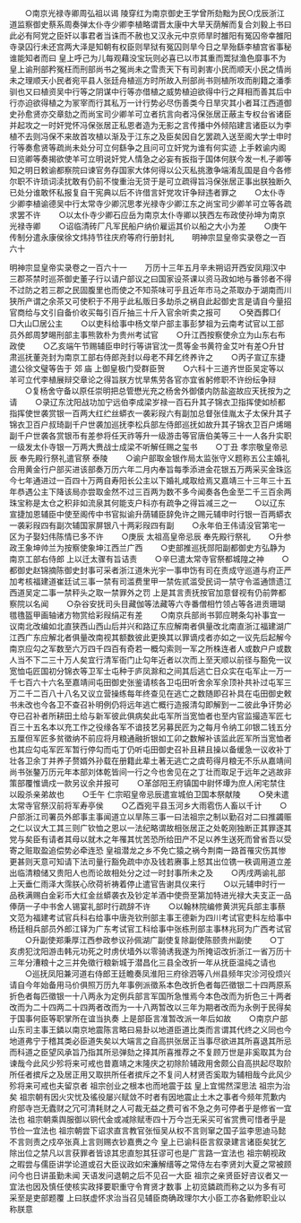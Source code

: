 <!-- { "loadSidebar": true } -->
　　○南京光禄寺卿周弘祖以谒  陵穿红为南京御史王学曾所劾黜为民○戊辰浙江道监察御史蔡系周奏弹太仆寺少卿李植略谓晋太康中大旱天荫解而复合刘毅上书曰此必有阿党之臣奸以事君者当诛而不赦也又汉永元中京师旱时雒阳有冤囚帝幸雒阳寺录囚行未还宫两大泽是知朝有权臣则旱狱有冤囚则旱今日之旱殆繇李植宫省事秘谁能知者而曰  皇上呼己为儿每观藉没宝玩则必喜已以市其重而鬻狱渔色靡事不为  皇上谕刑部矜冤枉而刑部尚书之冤尚未之雪责天下有司剥害小民而顺天小民之情尚未之理顺天小民者宛平县人张廷舟植巡方时所故入刑部尚书则植所攻而削籍之潘季驯也又曰植资吴中行等之阴谋中行等亦借植之威势植迫欲得中行之拜相而善其后中行亦迫欲得植之为冡宰而行其私万一计行势必尽伤善类今日旱灾其小者耳江西道御史孙愈贤亦交章劾之而尚宝司少卿羊可立者抗言向者冯保张居正蔽主专权台省诸臣并起攻之一时奸党怀冯保张居正私恩者造为无影之言传播中外倾陷建言诸臣以为李植不去则冯保不来故首攻植以渐及于江东之及臣矣因自乞罢疏入送至阁大学士申时行等奏愈贤等疏尚未处分可立何繇争之且问可立奸党为谁有何实迹  上手敕谕内阁曰览卿等奏揭欲使羊可立明说奸党人情急之必妄有扳指于国体何朕今发一札子卿等知之明日敕谕都察院曰谏官务存国家大体何得以公灭私挑激争端淆乱国是自今各修尔职不许琐词渎扰敢有仍前不悛重治无贷于是可立疏得旨冯保张居正事出朕独断久已处分谁敢怀私报复自干宪典以后不许借言奸党攻讦争辩违者罪之
　　○太仆寺少卿李植谕德吴中行太常寺少卿沉思孝光禄寺少卿江东之尚宝司少卿羊可立等各疏求罢不许
　　○以太仆寺少卿石应岳为南京太仆寺卿以狭西左布政使孙坤为南京光禄寺卿
　　○诏临清砖厂凡军民船户纳价雇运其价以船之大小为差
　　○庚午传制分遣永康侯徐文炜持节往庆府等府行册封礼
　　明神宗显皇帝实录卷之一百六十

明神宗显皇帝实录卷之一百六十一
　　万历十三年五月辛未朔诏开西安凤翔汉中三郡茶禁时巡茶御史董子行以请户部议之曰国家设茶课以资马政如地与番邻者不得不过防之若三郡之民固腹里也而使之不知茶味可乎且近年市马之茶取办于湖南而川狭所产谓之余茶又可使积于不用乎此私贩日多劫杀之祸自此起御史言是请自今量招官商给与文引自备价收买每引百斤抽三十斤入官余听卖之报可
　　○癸酉葬□亻□大山□居公主
　　○以吏科给事中杨文举户部主事彭梦祖为云南考试官以工部员外郎周梦晹刑部主事熊敦朴为贵州考试官
　　○升江西按察使佘立为山东右布政使
　　○乙亥端午节赐辅臣申时行等讲官沈一贯等金书黄符金艾叶有差○升甘肃巡抚董尧封为南京工部右侍郎尧封以母老不拜乞终养许之
　　○丙子宣辽东捷遣公徐文璧等告于  郊  庙  上御皇极门受群臣贺
　　○六科十三道齐世臣吴定等以羊可立代李植展辩交章论之得旨朕方忧旱焦劳各官亦宜省躬修职不许纷纭争辩
　　○复杨舍守备以原任崇明把总管懋光充之杨舍外御倭内防盐盗故应天抚按为之请
　　○录辽东沈阳战功加宁远伯李成梁岁禄一百石升其子锦衣卫指挥使如桢都指挥使世袭赏银一百两大红纻丝蟒衣一袭彩叚六有副加总督张佳胤太子太保升其子锦衣卫百户叔琦副千户世袭加巡抚李松兵部左侍郎巡抚如故升其子锦衣卫百户烯晹副千户世袭各赏银币有差参将任天祚等升一级游击等官唐伯美等三十一人各升实职一级发太仆寺银一万两大赉战士成梁不听解任赐之玺书
　　○丁丑  孝宗敬皇帝忌辰  奉先殿行祭礼遣官祭  泰陵
　　○谕户部取金银作局太监张守义题称五公主婚礼合用黄金行户部买进该部奏万历六年二月内奉旨每季添进金花银五万两采买金珠迄今七年通进过一百四十万两自寿阳长公主以下婚礼咸取给焉又嘉靖三十三年三十五年恭遇公主下降该局亦尝取金然不过三百两为数不多今闻奏各色金至二千三百余两珠宝称是太仓之积非如流泉其何能支户科亦有疏争之得旨减三之一
　　○以辽东宣捷加恩辅臣中使至阁传中书官拟谕升荫辅臣辞免许之赐元辅申时行银一百两蟒衣一袭彩叚四有副次辅国家屏银八十两彩叚四有副
　　○永年伯王伟请没官第宅一区为子娶妇伟陈情已多不许
　　○庚辰  太祖高皇帝忌辰  奉先殿行祭礼
　　○升参政王象坤帅兰为按察使象坤江西兰广西
　　○吏部推巡抚郧阳副都御史方弘静为南京工部右侍郎  上以迁太骤有旨诘责
　　○辛巳遣太常寺官祭都城隍之神
　　○都御史赵锦摘陈御史封事可采者浙江道朱光宇一事申饬有司在责成守巡道与府正严加考核福建道崔廷试三事一禁有司滥费里甲一禁佐贰滥受民词一禁守令滥通馈遗江西道吴定二事一禁秤头之取一禁罪外之罚  上是其言责抚按官加意督视有仍前弊都察院以名闻
　　○杂谷安抚司头目藏伽等法藏等六寺番僧相竹领占等各进贡珊瑚氆氇盔甲画轴诸方物赏给彩叚绢疋有差
　　○南京兵部尚书郭应聘条勾补事宜一议南北改编如北直狭西山西山后并兴和路辽东应解南者俱量改北南直浙江福建湖广江西广东应解北者俱量改南视其额数彼此更换其以罪谪戍者亦如之一议先后起解今南京应勾之军数至六万四千四百有奇若一概勾索则一军之所株连者人或数户户或数人当不下二三十万人矣宜行清军衙门止勾年近者以次而上至天顺以前径与豁免一议宽恤屯匠国初分锦衣等卫军士屯种于庐凤滁和之间其后逃亡日众实在屯军止一万一千七百六十六名至嘉靖间屯田御史张鉴请核各卫屯田听舍余军余顶补共补过屯军三万二千二百八十八名又议立营操练每年终查见在逃亡之数随即召补具在屯田御史敕书未改也今各卫不查召补明例仍将远年逃亡概行造报清勾即解到一二彼此争讦势必夺已召补者所耕田土给与新军彼此俱病矣此屯军所当宽恤者也至内官监撮造军匠七百三十五名本以充工作之役缘各军不谙技艺另募民匠为之每月令纳工卯银二钱五分五厘但军匠多贫徵纳不前应将月粮通融折银如工卯之数解补该监此匠军所当宽恤者也其应勾屯军匠军暂行停勾而屯丁仍听屯田御史召补且耕且操以备缓急一议收补丁壮各卫余丁并养子赘婿外孙载在册籍此辈土著无逃亡之虞苟得月粮无不乐从嘉靖间尚书张鏊万历元年本部刘体乾皆间一行之今也舍见在之丁壮而取足于远年之逃故非策部覆惟谪戍一款另议余并报可
　　○革郃阳王府镇国中尉怀墰为庶人闲宅禁住以殴杀亲弟故也
　　○壬午  仁宗昭皇帝忌辰遣宣城伯卫国本祭献陵
　　○癸未遣太常寺官祭汉前将军寿亭侯
　　○乙酉宛平县玉河乡大雨雹伤人畜以千计
　　○户部浙江司署员外郎事主事闻道立以旱陈三事一曰法祖宗之制以勤召对二曰推蠲赈之仁以议大工其三则广钦恤之恩以一法纪略谓故相张居正之处乾刚独断正其罪逐其党与矣臣有请者其母以就木之年罹其忧苦恐所给田产不足以养生送死而曾省吾以受寄之赃取盈追偿势必牵连恐  皇祖潜龙之乡不免亡猿之祸今荆南一路首罹灾伤其惨更甚则天意可知请下法司量行豁免疏中亦及钱若赓事上怒其出位镌一秩调用道立差出临清粮储又贵阳人也而论故相处分之过一时封事所未之及
　　○丙戌两谕礼部  上天垂仁雨泽大霈朕心欣荷祈祷着停止遣官告谢具仪来行
　　○以元辅申时行一品秩满赐白金彩币大红金丝蟒袭衣及钞定羊酒中使赍至第加特进光禄大夫支正一品俸荫一子中书舍人锡宴礼部时行疏辞不许
　　○以翰林院编修黄洪宪兵部主事蔡文范为福建考试官兵科右给事中唐尧钦刑部主事王德新为四川考试官吏科左给事中杨廷相兵部员外郎江铎为广东考试官工科给事中张栋刑部主事林兆珂为广西考试官
　　○升副使郑秉厚江西参政参议孙佩湖广副使复除副使陈颐贵州副使
　　○丁亥虏犯沈阳游击韩元功死之时虏伏墙外以零骑诱我遂为所掩诏改折浙江一省万历十三年分漕粮十之三并免徵行粮新城于潜昌化三县全改折一年从抚臣温纯之请也
　　○巡抚凤阳兼河道右侍郎王廷瞻奏凤淮阳三府徐泗等八州县频年灾沴河役烦兴请自今年始备用马价俱照万历九年事例派徵系本色改折色者每匹徵银二十四两原系折色者每匹徵银一十八两永为定例兵部言军国所急惟焉今本色改而为折色三十两者改而为二十四两二十四两者改而为一十八两暂改以三年为期者改而为永例于民得矣于国事何臣等职掌所在谊当执奏  上是部臣言准暂改派一年后如故
　　○南京户部山东司主事王鏻以南京地震陈言略曰易卦以地道臣道比类而言谓其代终之义同也今地道弗宁于稽其类必臣道失矣以大端言之自高拱张居正当事尽欲进其所喜退其所忌而科道之臣望风承旨乃指其所忌弹劾之择其所喜推荐之不复顾万世是非奚取其为台谏哉今此风少殄将来可戒也昔嘉靖之末隆庆之初除阶辅政用舍颇公自高拱起尽取阶所任者摈斥之及居正用又取拱所任者摈斥之不复问人材贤否奚取为辅相哉今此风少殄将来可戒也夫留京者  祖宗创业之根本也而地震于兹  皇上宜惕然深思法  祖宗为治矣  祖宗朝有因火灾忧及徭役屡兴赋敛不时者有因地震止土木之事者今频年荒歉内府部寺岂无蠹财之冗可清耗财之人可裁无益之费可省不急之务可停者乎是修省一宜法也  祖宗朝乘舆服御以铜代金或减除赋枣四十万今岂无采买可省赏赉可惜者乎是节俭一宜法也  祖宗朝尝下诏求直言教官张恒吴从权不言则窜之国子监李思迪马懿不言则责之戍卒张真上言则赐衣钞嘉赉之今  皇上已谕科臣言叙录建言诸臣矣犹乞除出位之禁凡以言获罪者皆谅其忠直恕其狂谬可也是广言路一宜法也  祖宗朝视政之暇尝与儒臣讲学论道或召大臣议政如宋濂解缙等之常侍左右李贤刘大夏之常被顾问今也日讲虽勤未闻  天语发问退朝之后不见召一大臣  祖宗之亲贤臣好咨议者又一宜法也因及慎任使核实政择要职重守令育贤才数事  上初览鏻疏而称之以为多有可采至是吏部题覆  上曰朕虚怀求治当召见辅臣商确政理尔大小臣工亦各勤修职业以称朕意
